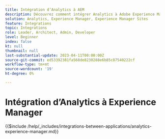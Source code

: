 ```yaml
---
title: Intégration d’Analytics à AEM
description: Découvrez comment intégrer Analytics à Adobe Experience Manager (AEM) .
solution: Analytics, Experience Manager, Experience Manager Sites
feature: Integrations
topic: Integrations
role: Leader, Architect, Admin, Developer
level: Beginner
index: false
kt: null
thumbnail: null
last-substantial-update: 2023-04-11T00:00:00Z
source-git-commit: ed53392381fa568de8230288e6b85c87540222cf
workflow-type: tm+mt
source-wordcount: '19'
ht-degree: 0%

---
```



# Intégration d’Analytics à Experience Manager

{{$include /help/_includes/integrations-between-applications/analytics-experience-manager.md}}
